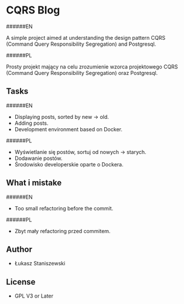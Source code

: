 # CQRS Blog

######EN

A simple project aimed at understanding the design pattern
CQRS (Command Query Responsibility Segregation) and Postgresql.

######PL

Prosty projekt mający na celu zrozumienie wzorca projektowego
CQRS (Command Query Responsibility Segregation) oraz Postgresql.

## Tasks

######EN

- Displaying posts, sorted by new -> old.
- Adding posts.
- Development environment based on Docker.

######PL

- Wyświetlanie się postów, sortuj od nowych -> starych.
- Dodawanie postów.
- Środowisko developerskie oparte o Dockera.

## What i mistake

######EN

- Too small refactoring before the commit.

######PL

- Zbyt mały refactoring przed commitem.

## Author

* Łukasz Staniszewski

## License

* GPL V3 or Later